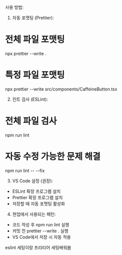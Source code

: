   사용 방법:

  1. 자동 포맷팅 (Prettier):
  # 전체 파일 포맷팅
  npx prettier --write .

  # 특정 파일 포맷팅
  npx prettier --write src/components/CaffeineButton.tsx

  2. 린트 검사 (ESLint):
  # 전체 파일 검사
  npm run lint

  # 자동 수정 가능한 문제 해결
  npm run lint -- --fix

  3. VS Code 설정 (권장):
  - ESLint 확장 프로그램 설치
  - Prettier 확장 프로그램 설치
  - 저장할 때 자동 포맷팅 활성화

  4. 현업에서 사용되는 패턴:
  - 코드 작성 후 npm run lint 실행
  - 커밋 전 prettier --write . 실행
  - VS Code에서 저장 시 자동 적용

eslint 세팅이랑 프리티어 세팅배워봄
